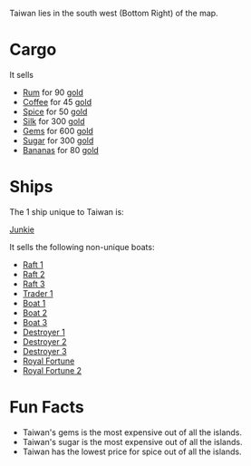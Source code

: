 
Taiwan lies in the south west (Bottom Right) of the map.

# Cargo 
It sells 
* [Rum](/cargo/rum.md) for 90 [gold](/gold.md)
* [Coffee](/cargo/coffee.md) for 45 [gold](/gold.md)
* [Spice](/cargo/spice.md) for 50 [gold](/gold.md)
* [Silk](/cargo/silk.md) for 300 [gold](/gold.md)
* [Gems](/cargo/gems.md) for 600 [gold](/gold.md)
* [Sugar](/cargo/sugar.md) for 300 [gold](/gold.md)
* [Bananas](/cargo/bananas.md) for 80 [gold](/gold.md)
 

# Ships

The 1 ship unique to Taiwan is: 

[Junkie](/ships/junkie.md)

It sells the following non-unique boats:

* [Raft 1](/ships/raft1.md)
* [Raft 2](/ships/raft2.md)
* [Raft 3](/ships/raft3.md)
* [Trader 1](/ships/traders/trader1.md)
* [Boat 1](/ships/boat1.md)
* [Boat 2](/ships/boat2.md)
* [Boat 3](/ships/boat3.md)
* [Destroyer 1](/ships/destroyer1.md)
* [Destroyer 2](/ships/destroyer2.md)
* [Destroyer 3](/ships/destroyer3.md)
* [Royal Fortune](/ships/royalfortune.md)
* [Royal Fortune 2](/ships/royalfortune2.md)


# Fun Facts
- Taiwan's gems is the most expensive out of all the islands.
- Taiwan's sugar is the most expensive out of all the islands.
- Taiwan has the lowest price for spice out of all the islands.